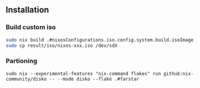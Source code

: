 ## Installation

### Build custom iso

```bash
sudo nix build .#nixosConfigurations.iso.config.system.build.isoImage
sudo cp result/iso/nixos-xxx.iso /dev/sdX
```

### Partioning

`sudo nix --experimental-features "nix-command flakes" run github:nix-community/disko -- --mode disko --flake .#farstar`
